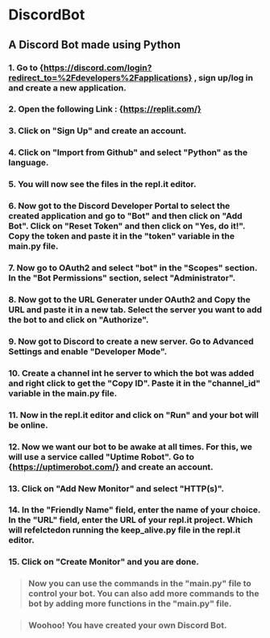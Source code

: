 # DiscordBot

## A Discord Bot made using Python

### 1. Go to {https://discord.com/login?redirect_to=%2Fdevelopers%2Fapplications} , sign up/log in and create a new application.

### 2. Open the following Link : {https://replit.com/} 

### 3. Click on "Sign Up" and create an account.

### 4. Click on "Import from Github" and select "Python" as the language.

### 5. You will now see the files in the repl.it editor.

### 6. Now got to the  Discord Developer Portal to select the created application and go to "Bot" and then click on "Add Bot". Click on "Reset Token" and then click on "Yes, do it!". Copy the token and paste it in the "token" variable in the main.py file.

### 7. Now go to OAuth2 and select "bot" in the "Scopes" section. In the "Bot Permissions" section, select "Administrator".

### 8. Now got to the URL Generater under OAuth2 and Copy the URL and paste it in a new tab. Select the server you want to add the bot to and click on "Authorize".

### 9. Now got to Discord to create a new server. Go to Advanced Settings and enable "Developer Mode".

### 10. Create a channel int he server to which the bot was added and right click to get the "Copy ID". Paste it in the "channel_id" variable in the main.py file.

### 11. Now in the repl.it editor and click on "Run" and your bot will be online.

### 12. Now we want our bot to be awake at all times. For this, we will use a service called "Uptime Robot". Go to {https://uptimerobot.com/} and create an account.

### 13. Click on "Add New Monitor" and select "HTTP(s)".

### 14. In the "Friendly Name" field, enter the name of your choice. In the "URL" field, enter the URL of your repl.it project. Which will refelctedon running the keep_alive.py file in the repl.it editor.

### 15. Click on "Create Monitor" and you are done.


> ###  Now you can use the commands in the "main.py" file to control your bot. You can also add more commands to the bot by adding more functions in the "main.py" file.

> ### Woohoo! You have created your own Discord Bot.


